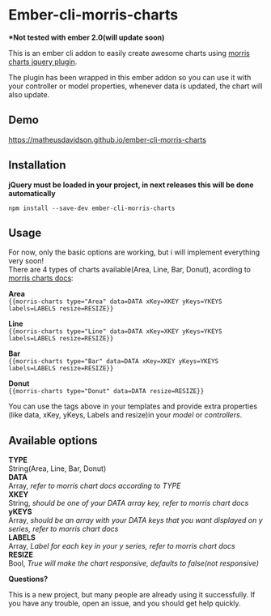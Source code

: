 # Ember-cli-morris-charts 
**\*Not tested with ember 2.0(will update soon)**

This is an ember cli addon to easily create awesome charts using [morris charts jquery plugin](https://github.com/morrisjs/morris.js). 

The plugin has been wrapped in this ember addon so you can use it with your controller or model properties, whenever data is updated, the chart will also update.

## Demo
https://matheusdavidson.github.io/ember-cli-morris-charts

## Installation
**jQuery must be loaded in your project, in next releases this will be done automatically**

```npm install --save-dev ember-cli-morris-charts```

## Usage
For now, only the basic options are working, but i will implement everything very soon!<br />
There are 4 types of charts available(Area, Line, Bar, Donut), acording to [morris charts docs](http://morrisjs.github.io/morris.js/#what-next):

**Area**<br />
```{{morris-charts type="Area" data=DATA xKey=XKEY yKeys=YKEYS labels=LABELS resize=RESIZE}}```

**Line**<br />
```{{morris-charts type="Line" data=DATA xKey=XKEY yKeys=YKEYS labels=LABELS resize=RESIZE}}```

**Bar**<br />
```{{morris-charts type="Bar" data=DATA xKey=XKEY yKeys=YKEYS labels=LABELS resize=RESIZE}}```

**Donut**<br />
```{{morris-charts type="Donut" data=DATA resize=RESIZE}}```

You can use the tags above in your templates and provide extra properties (like data, xKey, yKeys, Labels and resize)in your *model* or *controllers*.

## Available options<br />
**TYPE**<br />
String(Area, Line, Bar, Donut)<br />
**DATA**<br />
Array, *refer to morris chart docs according to TYPE*<br />
**XKEY**<br />
String, *should be one of your DATA array key, refer to morris chart docs*<br />
**yKEYS**<br />
Array, *should be an array with your DATA keys that you want displayed on y series, refer to morris chart docs*<br />
**LABELS**<br />
Array, *Label for each key in your y series, refer to morris chart docs*<br />
**RESIZE**<br />
Bool, *True will make the chart responsive, defaults to false(not responsive)*<br />

**Questions?**

This is a new project, but many people are already using it successfully. If you have any trouble, open an issue, and you should get help quickly.
